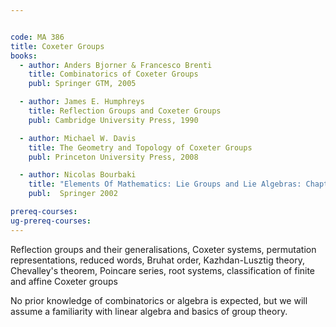 ```yaml
---


code: MA 386
title: Coxeter Groups
books:
  - author: Anders Bjorner & Francesco Brenti
    title: Combinatorics of Coxeter Groups
    publ: Springer GTM, 2005

  - author: James E. Humphreys
    title: Reflection Groups and Coxeter Groups
    publ: Cambridge University Press, 1990

  - author: Michael W. Davis
    title: The Geometry and Topology of Coxeter Groups
    publ: Princeton University Press, 2008

  - author: Nicolas Bourbaki
    title: "Elements Of Mathematics: Lie Groups and Lie Algebras: Chapters 4-6"
    publ:  Springer 2002

prereq-courses: 
ug-prereq-courses: 
---
```




Reflection groups and their generalisations, Coxeter systems, permutation representations,
reduced words, Bruhat order, Kazhdan-Lusztig theory, Chevalley's theorem, Poincare series,
root systems, classification of	finite and affine Coxeter groups

No prior knowledge of combinatorics or algebra is expected, but we will assume a
familiarity with linear algebra and basics of group theory.
